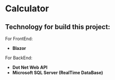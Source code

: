 # Calculator

## Technology for build this project:

For FrontEnd:

- **Blazor**

For BackEnd:

- **Dot Net Web API**
- **Microsoft SQL Server (RealTime DataBase)**
